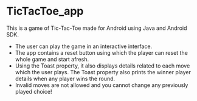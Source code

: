 # TicTacToe_app

This is a game of Tic-Tac-Toe made for Android using Java and Android SDK.
- The user can play the game in an interactive interface. 
- The app contains a reset button using which the player can reset the whole game and start afresh.  
- Using the Toast property, it also displays details related to each move which the user plays. The Toast property also prints the winner player details when any player wins the round.
- Invalid moves are not allowed and you cannot change any previously played choice! 
